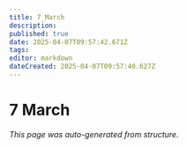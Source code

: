 ```yaml
---
title: 7_March
description: 
published: true
date: 2025-04-07T09:57:42.671Z
tags: 
editor: markdown
dateCreated: 2025-04-07T09:57:40.627Z
---
```


# 7 March

*This page was auto-generated from structure.*